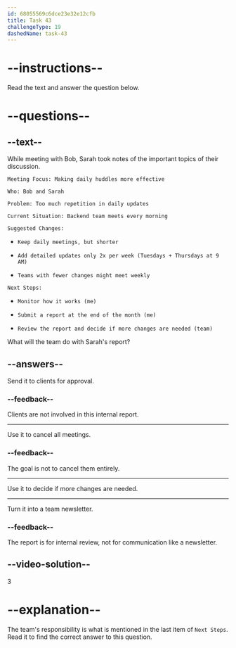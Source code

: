 ```yaml
---
id: 68055569c6dce23e32e12cfb
title: Task 43
challengeType: 19
dashedName: task-43
---
```


<!-- READING -->

# --instructions--

Read the text and answer the question below.

# --questions--

## --text--

While meeting with Bob, Sarah took notes of the important topics of their discussion.

`Meeting Focus: Making daily huddles more effective`

`Who: Bob and Sarah`

`Problem: Too much repetition in daily updates`

`Current Situation: Backend team meets every morning`

`Suggested Changes:`

- `Keep daily meetings, but shorter`

- `Add detailed updates only 2x per week (Tuesdays + Thursdays at 9 AM)`

- `Teams with fewer changes might meet weekly`

`Next Steps:`

- `Monitor how it works (me)`

- `Submit a report at the end of the month (me)`

- `Review the report and decide if more changes are needed (team)`

What will the team do with Sarah's report?

## --answers--

Send it to clients for approval.

### --feedback--

Clients are not involved in this internal report.

---

Use it to cancel all meetings.

### --feedback--

The goal is not to cancel them entirely.

---

Use it to decide if more changes are needed.

---

Turn it into a team newsletter.

### --feedback--

The report is for internal review, not for communication like a newsletter.

## --video-solution--

3

# --explanation--

The team's responsibility is what is mentioned in the last item of `Next Steps`. Read it to find the correct answer to this question.
